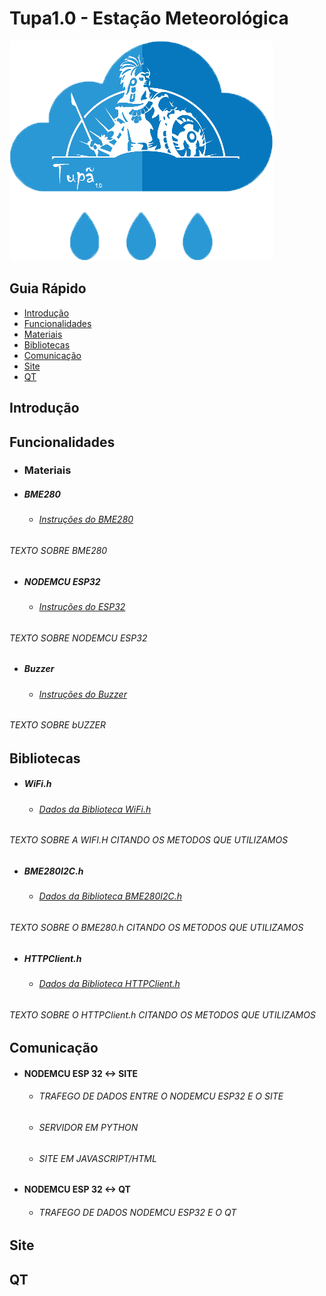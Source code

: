 # Tupa1.0 - Estação Meteorológica 

![](imagens/tupa1_logo.png)

## Guia Rápido 
- [Introdução](#introdução)
- [Funcionalidades](#funcionalidades)
- [Materiais](#materiais)
- [Bibliotecas](#bibliotecas)
- [Comunicação](#comunicação)
- [Site](#site)
- [QT](#qt)

## Introdução 

## Funcionalidades 

- ### Materiais

 - ##### BME280
    + ###### [Instruções do BME280](https://www.embeddedadventures.com/datasheets/BME280.pdf)

###### TEXTO SOBRE BME280 
 - ##### NODEMCU ESP32
    + ###### [Instruções do ESP32](https://www.espressif.com/sites/default/files/documentation/esp32_datasheet_en.pdf)
    
###### TEXTO SOBRE NODEMCU ESP32     
 - ##### Buzzer
    + ###### [Instruções do Buzzer](http://www.farnell.com/datasheets/2171929.pdf)
    
###### TEXTO SOBRE bUZZER     
  
## Bibliotecas

  - ##### WiFi.h
    + ###### [Dados da Biblioteca WiFi.h](https://github.com/espressif/arduino-esp32)
    
###### TEXTO SOBRE A WIFI.H CITANDO OS METODOS QUE UTILIZAMOS
  - ##### BME280I2C.h
    + ###### [Dados da Biblioteca BME280I2C.h](https://github.com/finitespace/BME280)
    
###### TEXTO SOBRE O BME280.h CITANDO OS METODOS QUE UTILIZAMOS
  - ##### HTTPClient.h   
    + ###### [Dados da Biblioteca HTTPClient.h](https://github.com/espressif/arduino-esp32)
    
###### TEXTO SOBRE O HTTPClient.h CITANDO OS METODOS QUE UTILIZAMOS
    
    
    
## Comunicação
 - #### NODEMCU ESP 32 <-> SITE
   + ###### TRAFEGO DE DADOS ENTRE O NODEMCU ESP32 E O SITE
   + ###### SERVIDOR EM PYTHON 
   + ###### SITE EM JAVASCRIPT/HTML
  
 - #### NODEMCU ESP 32 <-> QT
   + ###### TRAFEGO DE DADOS NODEMCU ESP32 E O QT
  
## Site

## QT


